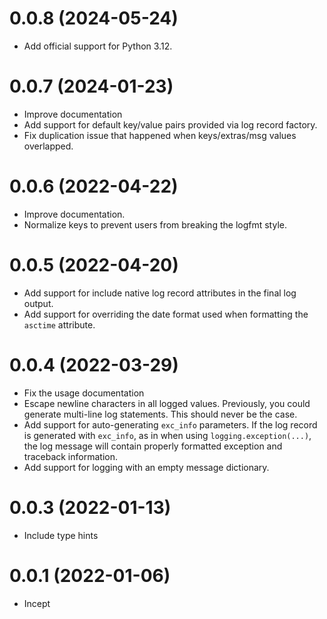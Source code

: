 # 0.0.8 (2024-05-24)

- Add official support for Python 3.12.

# 0.0.7 (2024-01-23)

- Improve documentation
- Add support for default key/value pairs provided via log record factory.
- Fix duplication issue that happened when keys/extras/msg values overlapped.

# 0.0.6 (2022-04-22)

- Improve documentation.
- Normalize keys to prevent users from breaking the logfmt style.

# 0.0.5 (2022-04-20)

- Add support for include native log record attributes in the final log output.
- Add support for overriding the date format used when formatting the `asctime` attribute.

# 0.0.4 (2022-03-29)

- Fix the usage documentation
- Escape newline characters in all logged values. Previously, you could generate
  multi-line log statements. This should never be the case.
- Add support for auto-generating `exc_info` parameters. If the log record is
  generated with `exc_info`, as in when using `logging.exception(...)`, the
  log message will contain properly formatted exception and traceback information.
- Add support for logging with an empty message dictionary.

# 0.0.3 (2022-01-13)

- Include type hints

# 0.0.1 (2022-01-06)

- Incept
